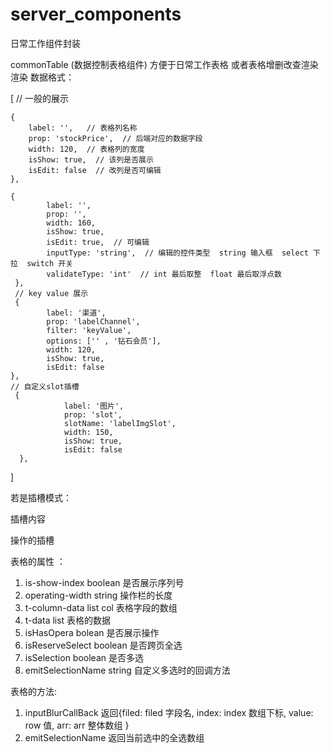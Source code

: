 # server_components
日常工作组件封装

commonTable (数据控制表格组件)
方便于日常工作表格 或者表格增删改查渲染渲染 
数据格式：

[
     // 一般的展示
   
    {
        label: '',   // 表格列名称
        prop: 'stockPrice',  // 后端对应的数据字段
        width: 120,  // 表格列的宽度
        isShow: true,  // 该列是否展示
        isEdit: false  // 改列是否可编辑
    },
    
    {
            label: '',
            prop: '',
            width: 160,
            isShow: true,
            isEdit: true,  // 可编辑
            inputType: 'string',  // 编辑的控件类型  string 输入框  select 下拉  switch 开关
            validateType: 'int'  // int 最后取整  float 最后取浮点数
     },
     // key value 展示
     {
            label: '渠道',
            prop: 'labelChannel',
            filter: 'keyValue',
            options: ['' , '钻石会员'],
            width: 120,
            isShow: true,
            isEdit: false
    },
    // 自定义slot插槽
     {
                label: '图片',
                prop: 'slot',
                slotName: 'labelImgSlot',
                width: 150,
                isShow: true,
                isEdit: false
      },
]


若是插槽模式：
<div slot="labelImgSlot" slot-scope="scope">
       插槽内容
</div>

操作的插槽
<div slot="operate" slot-scope="scope">
   
</div>

表格的属性 ：
1. is-show-index  boolean  是否展示序列号
2. operating-width  string 操作栏的长度
3. t-column-data list  col 表格字段的数组
4. t-data   list   表格的数据
5. isHasOpera  bolean 是否展示操作
6. isReserveSelect  boolean  是否跨页全选
7. isSelection boolean  是否多选
8. emitSelectionName  string  自定义多选时的回调方法

表格的方法: 
1. inputBlurCallBack  返回{filed: filed 字段名, index: index 数组下标, value: row 值, arr: arr 整体数组 }
2. emitSelectionName  返回当前选中的全选数组
